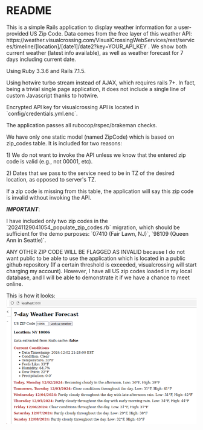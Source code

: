 # README

<p>
This is a simple Rails application to display weather information for a user-provided US Zip Code.
Data comes from the free layer of this weather API: https://weather.visualcrossing.com/VisualCrossingWebServices/rest/services/timeline/[location]/[date1]/date2?key=YOUR_API_KEY .
We show both current weather (latest info available), as well as weather forecast for 7 days including current date.
</p>

<p>Using Ruby 3.3.6 and Rails 7.1.5.</p>

<p>
Using hotwire turbo stream instead of AJAX, which requires rails 7+.
In fact, being a trivial single page application, it does not include a single line of custom Javascript thanks to hotwire.
</p>

<p>Encrypted API key for visualcrossing API is located in `config/credentials.yml.enc`.</p>

<p>The application passes all rubocop/rspec/brakeman checks.</p>

<p>
We have only one static model (named ZipCode) which is based on zip_codes table.
It is included for two reasons:
</p>

<p>
1) We do not want to invoke the API unless we know that the entered zip code is valid (e.g., not 00001, etc).
</p>
<p>
2) Dates that we pass to the service need to be in TZ of the desired location, as opposed to server's TZ.
</p>

<p>
If a zip code is missing from this table, the application will say this zip code is invalid without invoking the API.
</p>

**_IMPORTANT_**:
<p>
I have included only two zip codes in the `20241129041054_populate_zip_codes.rb` migration, which should be sufficient for the demo purposes:
`07410 (Fair Lawn, NJ)`, `98109 (Queen Ann in Seattle)`.

ANY OTHER ZIP CODE WILL BE FLAGGED AS INVALID because I do not want public to be able to use the application
which is located in a public github repository (If a certain threshold is exceeded, visualcrossing will start charging my account).
However, I have all US zip codes loaded in my local database, and I will be able to demonstrate it if we have a chance to meet online.
</p>

This is how it looks:
![img_1.png](img_1.png)




